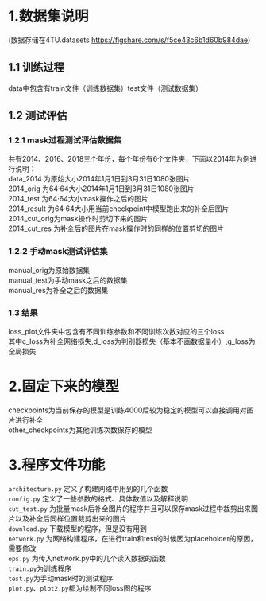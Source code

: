 # 1.数据集说明
(数据存储在4TU.datasets https://figshare.com/s/f5ce43c6b1d60b984dae)
## 1.1 训练过程
data中包含有train文件（训练数据集）test文件（测试数据集）    
## 1.2 测试评估
### 1.2.1 mask过程测试评估数据集
共有2014、2016、2018三个年份，每个年份有6个文件夹，下面以2014年为例进行说明：  
data_2014 为原始大小2014年1月1日到3月31日1080张图片  
2014_orig 为64·64大小2014年1月1日到3月31日1080张图片  
2014_test 为64·64大小mask操作之后的图片  
2014_result 为64·64大小用当前checkpoint中模型跑出来的补全后图片  
2014_cut_orig为mask操作时剪切下来的图片  
2014_cut_res 为补全后的图片在mask操作时的同样的位置剪切的图片  
### 1.2.2 手动mask测试评估集
manual_orig为原始数据集  
manual_test为手动mask之后的数据集  
manual_res为补全之后的数据集  
### 1.3 结果
loss_plot文件夹中包含有不同训练参数和不同训练次数对应的三个loss  
其中c_loss为补全网络损失,d_loss为判别器损失（基本不画数据量小）,g_loss为全局损失

# 2.固定下来的模型
checkpoints为当前保存的模型是训练4000后较为稳定的模型可以直接调用对图片进行补全  
other_checkpoints为其他训练次数保存的模型  

# 3.程序文件功能
`architecture.py` 定义了构建网络中用到的几个函数  
`config.py` 定义了一些参数的格式、具体数值以及解释说明  
`cut_test.py` 为批量mask后补全图片的程序并且可以保存mask过程中裁剪出来图片以及补全后同样位置裁剪出来的图片  
`download.py` 下载模型的程序，但是没有用到  
`network.py` 为网络构建程序，在进行train和test的时候因为placeholder的原因，需要修改  
`ops.py` 为传入network.py中的几个读入数据的函数  
`train.py`为训练程序  
`test.py`为手动mask时的测试程序  
`plot.py`、`plot2.py`都为绘制不同loss图的程序  
